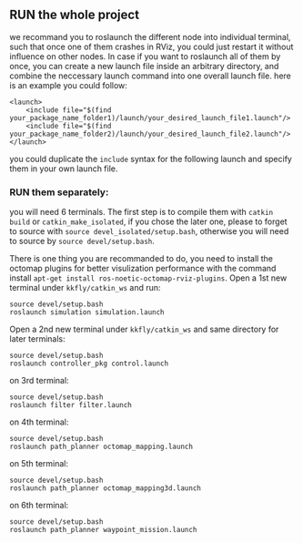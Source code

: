 ## RUN the whole project
we recommand you to roslaunch the different node into individual terminal, such that once one of them crashes in RViz, you could just restart it without influence on other nodes. In case if you want to roslaunch all of them by once, you can create a new launch file inside an arbitrary directory, and combine the neccessary launch command into one overall launch file. here is an example you could follow:

   ```
   <launch>
       <include file="$(find your_package_name_folder1)/launch/your_desired_launch_file1.launch"/>
       <include file="$(find your_package_name_folder2)/launch/your_desired_launch_file2.launch"/>
   </launch>
   ```
you could duplicate the `include` syntax for the following launch and specify them in your own launch file.

### RUN them separately:
you will need 6 terminals.
The first step is to compile them with `catkin build` or `catkin_make_isolated`, if you chose the later one, please to forget to source with `source devel_isolated/setup.bash`, otherwise you will need to source by `source devel/setup.bash`. 
    
There is one thing you are recommanded to do, you need to install the octomap plugins for better visulization performance with the command install `apt-get install ros-noetic-octomap-rviz-plugins`.
Open a 1st new terminal under `kkfly/catkin_ws` and run: 


```
source devel/setup.bash
roslaunch simulation simulation.launch
```


Open a 2nd new terminal under `kkfly/catkin_ws` and same directory for later terminals:
```
source devel/setup.bash
roslaunch controller_pkg control.launch
```


on 3rd terminal:
```
source devel/setup.bash
roslaunch filter filter.launch
```


on 4th terminal:
```
source devel/setup.bash
roslaunch path_planner octomap_mapping.launch
```


on 5th terminal:
```
source devel/setup.bash
roslaunch path_planner octomap_mapping3d.launch
```


on 6th terminal:
```
source devel/setup.bash
roslaunch path_planner waypoint_mission.launch
```
